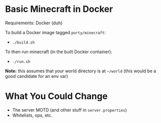 # Basic Minecraft in Docker

Requirements: Docker (duh)

To build a Docker image tagged `porty/minecraft`:

* `./build.sh`

To then run minecraft (in the built Docker container):

* `./run.sh`

**Note:** this assumes that your world directory is at `~/world` (this would be
  a good candidate for an env var)

# What You Could Change

* The server MOTD (and other stuff in `server.properties`)
* Whitelists, ops, etc.
